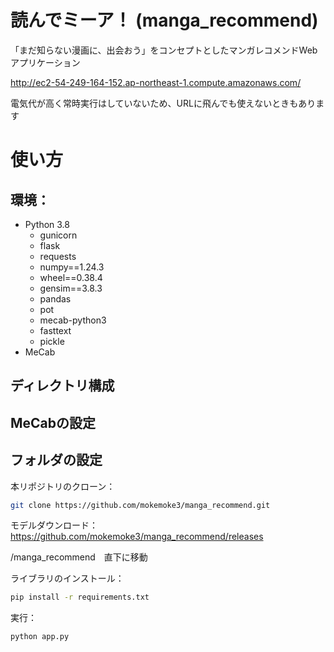 # 読んでミーア！ (manga_recommend)
「まだ知らない漫画に、出会おう」をコンセプトとしたマンガレコメンドWebアプリケーション

http://ec2-54-249-164-152.ap-northeast-1.compute.amazonaws.com/

電気代が高く常時実行はしていないため、URLに飛んでも使えないときもあります

# 使い方
## 環境：
- Python 3.8
  - gunicorn
  - flask
  - requests
  - numpy==1.24.3
  - wheel==0.38.4
  - gensim==3.8.3
  - pandas
  - pot
  - mecab-python3
  - fasttext
  - pickle
- MeCab

## ディレクトリ構成


## MeCabの設定



## フォルダの設定
本リポジトリのクローン：
```bash
git clone https://github.com/mokemoke3/manga_recommend.git
```

モデルダウンロード：
https://github.com/mokemoke3/manga_recommend/releases

/manga_recommend　直下に移動

ライブラリのインストール：
```bash
pip install -r requirements.txt
```

実行：
```bash
python app.py
```


